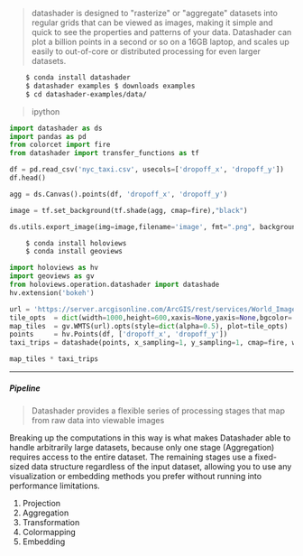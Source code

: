 > datashader is designed to "rasterize" or "aggregate" datasets into regular grids that can be viewed as images, making it simple and quick to see the properties and patterns of your data. Datashader can plot a billion points in a second or so on a 16GB laptop, and scales up easily to out-of-core or distributed processing for even larger datasets.


```bash
    $ conda install datashader
    $ datashader examples $ downloads examples
    $ cd datashader-examples/data/
```
> ipython

```python
import datashader as ds
import pandas as pd
from colorcet import fire
from datashader import transfer_functions as tf

df = pd.read_csv('nyc_taxi.csv', usecols=['dropoff_x', 'dropoff_y'])
df.head()

agg = ds.Canvas().points(df, 'dropoff_x', 'dropoff_y')

image = tf.set_background(tf.shade(agg, cmap=fire),"black")

ds.utils.export_image(img=image,filename='image', fmt=".png", background=None)
```

```bash
    $ conda install holoviews
    $ conda install geoviews
```

```python
import holoviews as hv
import geoviews as gv
from holoviews.operation.datashader import datashade
hv.extension('bokeh')

url = 'https://server.arcgisonline.com/ArcGIS/rest/services/World_Imagery/MapServer/tile/{Z}/{Y}/{X}.jpg'
tile_opts  = dict(width=1000,height=600,xaxis=None,yaxis=None,bgcolor='black',show_grid=False)
map_tiles  = gv.WMTS(url).opts(style=dict(alpha=0.5), plot=tile_opts)
points     = hv.Points(df, ['dropoff_x', 'dropoff_y'])
taxi_trips = datashade(points, x_sampling=1, y_sampling=1, cmap=fire, width=1000, height=600)

map_tiles * taxi_trips
```


----

##### Pipeline
> Datashader provides a flexible series of processing stages that map from raw data into viewable images

Breaking up the computations in this way is what makes Datashader able to handle arbitrarily large datasets, because only one stage (Aggregation) requires access to the entire dataset. The remaining stages use a fixed-sized data structure regardless of the input dataset, allowing you to use any visualization or embedding methods you prefer without running into performance limitations.

1. Projection
2. Aggregation
3. Transformation
4. Colormapping
5. Embedding